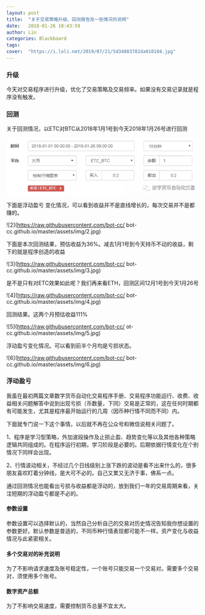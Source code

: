```yaml
---
layout: post
title:  "关于交易策略升级、回测报告及一些情况的说明"
date:   2018-01-26 18:43:59
author: Lin
categories: Blackboard
tags:
cover:  "https://i.loli.net/2019/07/21/5d34883782da910104.jpg"
---
```


### 升级

今天对交易程序进行升级，优化了交易策略及交易频率。如果没有交易记录就是程序没有触发。

### 回测

关于回测情况，以ETC对BTC从2018年1月1号到今天2018年1月26号进行回测

![1](https://raw.githubusercontent.com/bot-cc/bot-cc.github.io/master/assets/img/1.jpg)

下面是浮动盈亏 变化情况，可以看到收益并不是直线增长的，每次交易并不是都赚的。

![2](https://raw.githubusercontent.com/bot-cc/ bot-cc.github.io/master/assets/img/2.jpg)

下面是本次回测结果，预估收益为36%。减去1月1号到今天持币不动的收益，剩下的就是程序创造的收益

![3](https://raw.githubusercontent.com/bot-cc/ bot-cc.github.io/master/assets/img/3.jpg)

是不是只有对ETC效果如此呢？我们再来看ETH，回测区间12月1号到今天1月26号

![4](https://raw.githubusercontent.com/bot-cc/ bot-cc.github.io/master/assets/img/4.jpg)

回测结果。这两个月预估收益111%

![5](https://raw.githubusercontent.com/bot-cc/ ot-cc.github.io/master/assets/img/5.jpg)

浮动盈亏变化情况。可以看到前半个月均是亏损状态。

![6](https://raw.githubusercontent.com/bot-cc/ bot-cc.github.io/master/assets/img/6.jpg)

### 浮动盈亏

我虽在最初两篇文章数字货币自动化交易程序手册、交易程序功能运行、收费、收益相关问题解答中说到出现亏损（币数量，下同）交易是正常的，这在任何时期都有可能发生，尤其是程序最开始运行的几周（因币种行情不同而不同）内。

下面就专门说一下这个事情，以后就不再在公众号和微信说相关问题了。

1、程序是学习型策略，外加波段操作及止损止盈、趋势变化等以及其他各种策略逻辑共同组成的。在程序运行初期，学习阶段是必要的。后期依据行情变化在个别情况下同样会出现。

2、行情波动相关，不经过几个日线级别上涨下跌的波动是看不出来什么的，很多朋友喜欢盯着分钟线，是大可不必的。自己又累又无济于事，佛系一点。



通过回测情况也能看出亏损与收益都是浮动的，放到我们一年的交易周期来看，关注短期的浮动盈亏都是不必的。



#### 参数设置

参数设置可以选择默认的，当然自己分析自己的交易对历史情况告知我你想设置的参数更好。默认参数是普适的，不同币种行情表现都可能不一样。资产变化与收益情况与此紧密相关。



#### 多个交易对的补充说明

为了不影响请求速度及账号稳定性，一个账号只能交易一个交易对。需要多个交易对，须使用多个账号。



#### 数字资产总额

为了不影响交易速度，需要控制货币总量不宜太大。